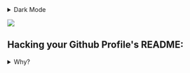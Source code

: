 <details class="details-reset details-overlay details-overlay-dark">
  <summary class="btn" aria-haspopup="dialog" role="button">Dark Mode</summary>
  <div>In Development...</div>
</details>

![](https://suhay.github.io/suhay/images/github.svg)

## Hacking your Github Profile's README:

<details class="details-overlay">
  <summary class="btn">Why?</summary>
  <div class="border p-3 mt-2" markdown="1">  
Why not?  

When it was discovered that Github had introduced the __secret__ repository trick for upgrading your profile's landing page, I, like many of my fellow developers, opened our favorite markdown editors, popped a tray of pizza roles into the toaster oven, and then went to town on crafting the greatest README file this side of the internet has ever seen. It was a true work of art; animated gifs, emojis as punctuation, artfully placed horizontal rules. I was on :fire:. But something was missing.  

This wasn't anything new we haven't already been putting in our READMEs for years, and nobody was reading them then so why would they now? Well, outside of basic troubleshooting and install instructions, but I wanted more than a TLDR section, I needed more...  

### Dissembling the Content-Security-Policy

Unfortunately, for us, Github has a pretty airtight CSP which blocks. With `script-src` locked down to `github.githubassets.com`, we're not going to be able to load in any 3rd parties which is going to drastically limit what we can do with JavaScript and manipulating the page directly. `media-src` is set to `'none'` so `<audio>` and `<video>` are out, and with them my dreams of turning my page into a nightmarish 90s style MySpace clone. And with `frame-src` only allowing source content from `render.githubusercontent.com`, my hopes of hacking my README page were quickly evaporating. Unless I wanted to use nothing but [Math Equations](https://render.githubusercontent.com/render/math?math=e^{i%20\pi}%20=%20-1).  

So what was learned?

- [x] script-src 
- [x] frame-src 
- [x] media-src 
- [ ] style-src
- [ ] img-src 
- [ ] form-action 

## `<svg>`: Excuse me streamer, it's pronounced "s-vij" with a soft "g"...

It looks like our main vector (pun) is going to be trying to inject `<style>` blocks directly into the Markdown since the CSP is explicitly allowing `'unsafe-inline'`, but I'm pretty sure Github is escaping those out, so I didn't spend too much time trying to battle their regex just yet. The next thing to try was getting one inside of an `<svg>` and uploading it to the repo while turning the `/docs` folder into a Github Pages directory. This step may not have been necessary, but I wanted to be doubley sure that the file was being served off of a Github owned domain. As a partial success, the `<style>` block wasn't getting escaped into oblivion, but the SVG file was getting either post processed, or proxied onto the page which meant I couldn't directly access the style block I had created. The `<svg>` was able to, so at least we had another fallback.  

## Priming with @primer

More Coming...  
  </div>
</details>



<!-- https://primer.style/css/utilities/details -->
